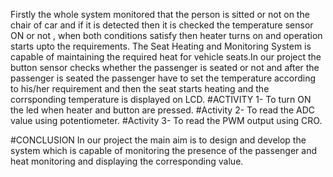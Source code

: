 Firstly the whole system monitored that the person is sitted or not on the chair of car and if it is detected then it is checked  the temperature sensor ON or not , when both conditions satisfy then heater turns on and operation starts upto the requirements.
The Seat Heating and Monitoring System is capable of maintaining the required heat for vehicle seats.In our project the button sensor checks whether the passenger is seated or not and after the passenger is seated the passenger have to set the temperature according to his/her requirement and then the seat starts heating and the corrsponding temperature is displayed on LCD.
#ACTIVITY 1- To turn ON the led when heater and button are pressed.
#Activity 2- To read the ADC value using potentiometer.
#Activity 3- To read the PWM output using CRO.


#CONCLUSION
In our project the main aim is to design and develop the system which is capable of monitoring the presence of the passenger and heat monitoring and displaying the corresponding value.
